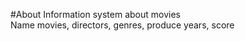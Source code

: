 #About
Information system about movies<br />
Name movies, directors, genres, produce years, score<br />
